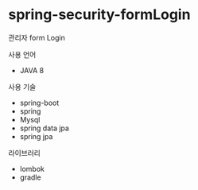 # spring-security-formLogin
관리자 form Login

사용 언어
- JAVA 8


사용 기술
- spring-boot
- spring
- Mysql
- spring data jpa
- spring jpa


라이브러리
- lombok
- gradle
